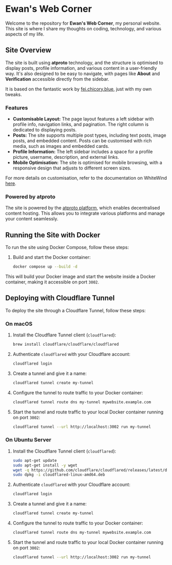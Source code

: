 # Ewan's Web Corner

Welcome to the repository for **Ewan's Web Corner**, my personal website. This site is where I share my thoughts on coding, technology, and various aspects of my life.

## Site Overview

The site is built using **atproto** technology, and the structure is optimised to display posts, profile information, and various content in a user-friendly way. It's also designed to be easy to navigate, with pages like **About** and **Verification** accessible directly from the sidebar.

It is based on the fantastic work by [fei.chicory.blue](https://codeberg.org/fei-chicory-blue/atproto-site), just with my own tweaks.

### Features

- **Customisable Layout:** The page layout features a left sidebar with profile info, navigation links, and pagination. The right column is dedicated to displaying posts.
- **Posts:** The site supports multiple post types, including text posts, image posts, and embedded content. Posts can be customised with rich media, such as images and embedded cards.
- **Profile Information:** The left sidebar includes a space for a profile picture, username, description, and external links.
- **Mobile Optimisation:** The site is optimised for mobile browsing, with a responsive design that adjusts to different screen sizes.

For more details on customisation, refer to the documentation on WhiteWind [here](https://whtwnd.com/did:plc:xz3euvkhf44iadavovbsmqoo/3laxrz4dl4s2f).

### Powered by atproto

The site is powered by the [atproto platform](https://atproto.com), which enables decentralised content hosting. This allows you to integrate various platforms and manage your content seamlessly.

## Running the Site with Docker

To run the site using Docker Compose, follow these steps:

1. Build and start the Docker container:

   ```sh
   docker compose up --build -d
   ```

This will build your Docker image and start the website inside a Docker container, making it accessible on port `3002`.

## Deploying with Cloudflare Tunnel

To deploy the site through a Cloudflare Tunnel, follow these steps:

### On macOS

1. Install the Cloudflare Tunnel client (`cloudflared`):

   ```sh
   brew install cloudflare/cloudflare/cloudflared
   ```

2. Authenticate `cloudflared` with your Cloudflare account:

   ```sh
   cloudflared login
   ```

3. Create a tunnel and give it a name:

   ```sh
   cloudflared tunnel create my-tunnel
   ```

4. Configure the tunnel to route traffic to your Docker container:

   ```sh
   cloudflared tunnel route dns my-tunnel mywebsite.example.com
   ```

5. Start the tunnel and route traffic to your local Docker container running on port `3002`:

   ```sh
   cloudflared tunnel --url http://localhost:3002 run my-tunnel
   ```

### On Ubuntu Server

1. Install the Cloudflare Tunnel client (`cloudflared`):

   ```sh
   sudo apt-get update
   sudo apt-get install -y wget
   wget -q https://github.com/cloudflare/cloudflared/releases/latest/download/cloudflared-linux-amd64.deb
   sudo dpkg -i cloudflared-linux-amd64.deb
   ```

2. Authenticate `cloudflared` with your Cloudflare account:

   ```sh
   cloudflared login
   ```

3. Create a tunnel and give it a name:

   ```sh
   cloudflared tunnel create my-tunnel
   ```

4. Configure the tunnel to route traffic to your Docker container:

   ```sh
   cloudflared tunnel route dns my-tunnel mywebsite.example.com
   ```

5. Start the tunnel and route traffic to your local Docker container running on port `3002`:

   ```sh
   cloudflared tunnel --url http://localhost:3002 run my-tunnel
   ```
